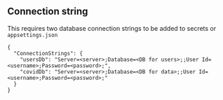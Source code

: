 ## Connection string
This requires two database connection strings to be added to secrets or `appsettings.json`
```
{
  "ConnectionStrings": {
    "usersDb": "Server=<server>;Database=<DB for users>;;User Id=<username>;Password=<password>;",
    "covidDb": "Server=<server>;Database=<DB for data>;;User Id=<username>;Password=<password>;"
  }
}
```